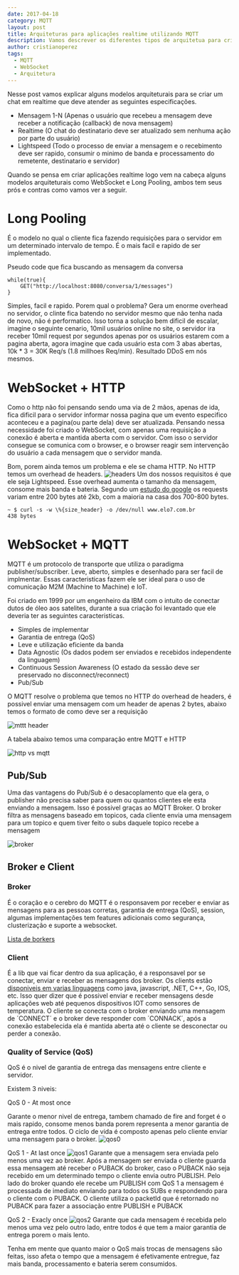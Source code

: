 ```yaml
---
date: 2017-04-18
category: MQTT
layout: post
title: Arquiteturas para aplicações realtime utilizando MQTT
description: Vamos descrever os diferentes tipos de arquitetua para criação de aplicações realtime e suas vantagens e desvantagem em relação ao MQTT
author: cristianoperez
tags:
  - MQTT
  - WebSocket
  - Arquitetura
---
```

Nesse post vamos explicar alguns modelos arquiteturais para se criar um chat em realtime que deve atender as seguintes especificações.
* Mensagem 1-N (Apenas o usuário que recebeu a mensagem deve receber a notificação (callback) de nova mensagem)
* Realtime (O chat do destinatario deve ser atualizado sem nenhuma ação por parte do usuário)
* Lightspeed (Todo o processo de enviar a mensagem e o recebimento deve ser rapido, consumir o minimo de banda e processamento do remetente, destinatario e servidor)

 Quando se pensa em criar aplicações realtime logo vem na cabeça alguns modelos arquiteturais como WebSocket e Long Pooling, ambos tem seus prós e contras como vamos ver a seguir.

# Long Pooling

É o modelo no qual o cliente fica fazendo requisições para o servidor em um determinado intervalo de tempo. É o mais facil e rapido de ser implementado.

Pseudo code que fica buscando as mensagem da conversa
```
while(true){
	GET("http://localhost:8080/conversa/1/messages")
}
```

Simples, facil e rapido. Porem qual o problema? Gera um enorme overhead no servidor, o clinte fica batendo no servidor mesmo que não tenha nada de novo, não é performatico.
Isso torna a solução bem dificil de escalar, imagine o seguinte cenario, 10mil usuários online no site, o servidor ira receber 10mil request por segundos apenas por os usuários estarem com a pagina aberta, agora imagine que cada usuário esta com 3 abas abertas, 10k * 3 = 30K Req/s (1.8 millhoes Req/min). Resultado DDoS em nós mesmos.

# WebSocket + HTTP

Como o http não foi pensando sendo uma via de 2 mãos, apenas de ida, fica dificil para o servidor informar nossa pagina que um evento especifico aconteceu e a pagina(ou parte dela) deve ser atualizada. Pensando nessa necessidade foi criado o WebSocket, com apenas uma requisição a conexão é aberta e mantida aberta com o servidor. Com isso o servidor consegue se comunica com o browser, e o browser reagir sem intervenção do usuário a cada mensagem que o servidor manda.

Bom, porem ainda temos um problema e ele se chama HTTP.
No HTTP temos um overhead de headers.
![headers](http://i.imgur.com/d3AOH7K.png)
Um dos nossos requisitos é que ele seja Lightspeed. Esse overhead aumenta o tamanho da mensagem, consome mais banda e bateria. Segundo um [estudo do google](http://dev.chromium.org/spdy/spdy-whitepaper) os requests variam entre 200 bytes até 2kb, com a maioria na casa dos 700-800 bytes.
```
~ $ curl -s -w \%{size_header} -o /dev/null www.elo7.com.br
438 bytes
```

# WebSocket + MQTT


MQTT é um protocolo de transporte que utiliza o paradigma publisher/subscriber. Leve, aberto, simples e desenhado para ser facil de implmentar. Essas caracteristicas fazem ele ser ideal para o uso de comunicação M2M (Machine to Machine) e IoT.

Foi criado em 1999 por um engenheiro da IBM com o intuito de conectar dutos de óleo aos satelites, durante a sua criação foi levantado que ele deveria ter as seguintes caracteristicas.
* Simples de implementar
* Garantia de entrega (QoS)
* Leve e utilização eficiente da banda
* Data Agnostic (Os dados podem ser enviados e recebidos independente da linguagem)
* Continuous Session Awareness (O estado da sessão deve ser preservado no disconnect/reconnect)
* Pub/Sub

O MQTT resolve o problema que temos no HTTP do overhead de headers, é possivel enviar uma mensagem com um header de apenas 2 bytes, abaixo temos o formato de como deve ser a requisição

![mttt header](http://www.rfwireless-world.com/images/MQTT-protocol-message-format.jpg)

A tabela abaixo temos uma comparação entre MQTT e HTTP

![http vs mqtt](http://i.imgur.com/wJo2kSN.png)

## Pub/Sub

Uma das vantagens do Pub/Sub é o desacoplamento que ela gera, o publisher não precisa saber para quem ou quantos clientes ele esta enviando a mensagem. Isso é possivel graças ao MQTT Broker. O broker filtra as mensagens baseado em topicos, cada cliente envia uma mensagem para um topico e quem tiver feito o subs daquele topico recebe a mensagem

![broker](http://www.hivemq.com/wp-content/uploads/Screen-Shot-2014-10-22-at-12.21.07.png)

## Broker e Client
### Broker
É o coração e o cerebro do MQTT é o responsavem por receber e enviar as mensagens para as pessoas corretas, garantia de entrega (QoS), session, algumas implementações tem features adicionais como segurança, clusterização e suporte a websocket.

[Lista de borkers](https://github.com/mqtt/mqtt.github.io/wiki/brokers)

### Client
É a lib que vai ficar dentro da sua aplicação, é a responsavel por se conectar, enviar e receber as mensagens dos broker. Os clients estão [disponiveis em varias linguagens](https://github.com/mqtt/mqtt.github.io/wiki/libraries) como java, javascript, .NET, C++, Go, IOS, etc. Isso quer dizer que é possivel enviar e receber mensagens desde aplicações web até pequenos dispositivos IOT como sensores de temperatura. O cliente se conecta com o broker enviando uma mensagem de ´CONNECT´ e o broker deve responder com ´CONNACK´, após a conexão estabelecida ela é mantida aberta até o cliente se desconectar ou perder a conexão.

### Quality of Service (QoS) 
QoS é o nivel de garantia de entrega das mensagens entre cliente e servidor. 

Existem 3 niveis:	

QoS 0 - At most once 

Garante o menor nivel de entrega, tambem chamado de fire and forget é o mais rapido, consome menos banda porem representa a menor garantia de entrega entre todos. O ciclo de vida é composto apenas pelo cliente enviar uma mensagem para o broker.
![qos0](http://www.hivemq.com/wp-content/uploads/publish_qos0_flow.png)

QoS 1 - At last once
![qos1](http://www.hivemq.com/wp-content/uploads/publish_qos1_flow.png)
Garante que a mensagem sera enviada pelo menos uma vez ao broker. Após a mensagem ser enviada o cliente guarda essa mensagem até receber o PUBACK do broker, caso o PUBACK não seja recebido em um determinado tempo o cliente envia outro PUBLISH. Pelo lado do broker quando ele recebe um PUBLISH com QoS 1 a mensagem é processada de imediato enviando para todos os SUBs e respondendo para o cliente com o PUBACK.
O cliente utiliza o packetId que é retornado no PUBACK para fazer a associação entre PUBLISH e PUBACK


QoS 2 - Exacly once
![qos2](http://www.hivemq.com/wp-content/uploads/publish_qos2_flow.png)
Garante que cada mensagem é recebida pelo menos uma vez pelo outro lado, entre todos é que tem a maior garantia de entrega porem o mais lento. 


Tenha em mente que quanto maior o QoS mais trocas de mensagens são feitas, isso afeta o tempo que a mensagem é efetivamente entregue, faz mais banda, processamento e bateria serem consumidos.
